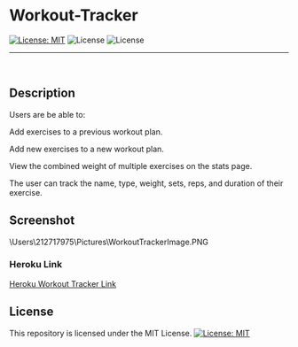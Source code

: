 # Workout-Tracker


[![License: MIT](https://img.shields.io/badge/License-MIT-yellow.svg)](https://opensource.org/licenses/MIT) 
![License](https://img.shields.io/static/v1?label=Language&message=JavaScript&color=brightgreen)
![License](https://img.shields.io/static/v1?label=Language&message=MongoDB&color=blueviolet)


  ---
  
<p>&nbsp;<p>

## Description

Users are be able to:

Add exercises to a previous workout plan.

Add new exercises to a new workout plan.

View the combined weight of multiple exercises on the stats page.

The user can track the name, type, weight, sets, reps, and duration of their exercise.


## Screenshot
\Users\212717975\Pictures\WorkoutTrackerImage.PNG



### Heroku Link
[Heroku Workout Tracker Link](https://obscure-sierra-98370.herokuapp.com/)


## License


This repository is licensed under the MIT License.
[![License: MIT](https://img.shields.io/badge/License-MIT-yellow.svg)](https://opensource.org/licenses/MIT)

<p>&nbsp;<p>
